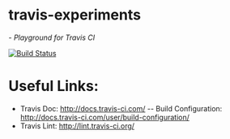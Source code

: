 # travis-experiments
*- Playground for Travis CI*

[![Build Status](https://travis-ci.org/ferstl/travis-experiments.svg?branch=master)](https://travis-ci.org/ferstl/travis-experiments)

# Useful Links:
- Travis Doc: http://docs.travis-ci.com/
-- Build Configuration: http://docs.travis-ci.com/user/build-configuration/
- Travis Lint: http://lint.travis-ci.org/